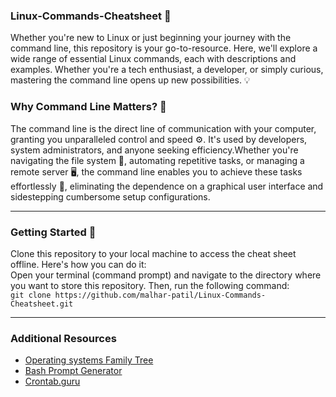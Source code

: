 ### Linux-Commands-Cheatsheet 🐧
Whether you're new to Linux or just beginning your journey with the command line, this repository is your go-to-resource. Here, we'll explore a wide range of essential Linux commands, each with descriptions and examples. Whether you're a tech enthusiast, a developer, or simply curious, mastering the command line opens up new possibilities. 💡

### Why Command Line Matters? 🤔
The command line is the direct line of communication with your computer, granting you unparalleled control and speed ⚙️. It's used by developers, system administrators, and anyone seeking efficiency.Whether you're navigating the file system 📁, automating repetitive tasks, or managing a remote server 🖥️, the command line enables you to achieve these tasks effortlessly 🎯, eliminating the dependence on a graphical user interface and sidestepping cumbersome setup configurations. 
* * * 
### Getting Started 🏁
Clone this repository to your local machine to access the cheat sheet offline. Here's how you can do it:<br>
Open your terminal (command prompt) and navigate to the directory where you want to store this repository. Then, run the following command:<br>
`git clone https://github.com/malhar-patil/Linux-Commands-Cheatsheet.git`
* * *
### Additional Resources
- [Operating systems Family Tree](https://eylenburg.github.io/os_familytree.htm)
- [Bash Prompt Generator](https://ezprompt.net/)
- [Crontab.guru](https://crontab.guru/)










